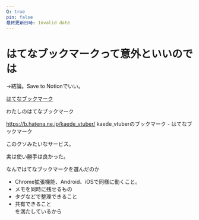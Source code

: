```yaml
---
Q: true
pin: false
最終更新日時: Invalid date
---
```

# はてなブックマークって意外といいのでは

→結論。Save to Notionでいい。

[はてなブックマーク](https://b.hatena.ne.jp/)

わたしのはてなブックマーク

https://b.hatena.ne.jp/kaede_vtuber/ kaede_vtuberのブックマーク - はてなブックマーク

このクソみたいなサービス。

実は使い勝手は良かった。

なんではてなブックマークを選んだのか

- Chrome拡張機能、Android、iOSで同様に動くこと。  
- メモを同時に残せるもの  
- タグなどで整理できること  
- 共有できること  
を満たしているから